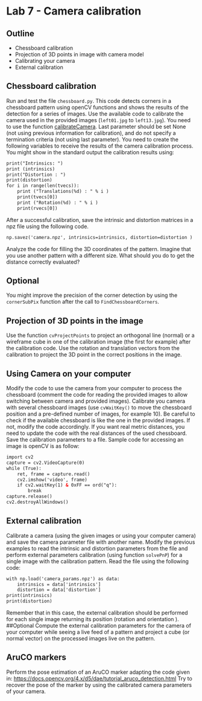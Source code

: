 # Lab 7 - Camera calibration 

## Outline
* Chessboard calibration
* Projection of 3D points in image with camera model
* Calibrating your camera
* External calibration

##	Chessboard calibration 
Run and test the file `chessboard.py`. This code detects corners in a chessboard pattern using openCV functions and shows the results of the detection for a series of images.
Use the available code to calibrate the camera used in the provided images (`left01.jpg` to `left13.jpg`). You need to use the function [calibrateCamera](https://docs.opencv.org/2.4/modules/calib3d/doc/camera_calibration_and_3d_reconstruction.html#calibratecamera). Last parameter should be set None (not using previous information for calibration), and do not specify a termination criteria (not using last parameter).
You need to create the following variables to receive the results of the camera calibration process.
You might show in the standard output the calibration results using:
```html
print("Intrinsics: ")
print (intrinsics)
print("Distortion : ")
print(distortion)
for i in range(len(tvecs)):
    print ("Translations(%d) : " % i )
    print(tvecs[0])
    print ("Rotation(%d) : " % i )
    print(rvecs[0])
```
After a successful calibration, save the intrinsic and distortion matrices in a npz file using the following code.
```html
np.savez('camera.npz', intrinsics=intrinsics, distortion=distortion )
```
Analyze the code for filling the 3D coordinates of the pattern. Imagine that you use another pattern with a different size. What should you do to get the distance correctly evaluated?

## Optional
You might improve the precision of the corner detection by using the `cornerSubPix` function after the call to `FindChessboardCorners`. 

## Projection of 3D points in the image
Use the function `cvProjectPoints` to project an orthogonal line (normal) or a wireframe cube in one of the calibration image (the first for example) after the calibration code. Use the rotation and translation vectors from the calibration to project the 3D point in the correct positions in the image.

## Using Camera on your computer
Modify the code to use the camera from your computer to process the chessboard (comment the code for reading the provided images to allow switching between camera and provided images). Calibrate you camera with several chessboard images (use `cvWaitKey()` to move the chessboard position and a pre-defined number of images, for example 10). Be careful to check if the available chessboard is like the one in the provided images. If not, modify the code accordingly. If you want real metric distances, you need to update the code with the real distances of the used chessboard. Save the calibration parameters to a file.
Sample code for accessing an image is openCV is as follow:
```html
import cv2
capture = cv2.VideoCapture(0)
while (True):
    ret, frame = capture.read()
    cv2.imshow('video', frame)
    if cv2.waitKey(1) & 0xFF == ord("q"):
        break
capture.release()
cv2.destroyAllWindows()
```

## External calibration
Calibrate a camera (using the given images or using your computer camera) and save the camera parameter file with another name. 
Modify the previous examples to read the intrinsic and distortion parameters from the file and perform external parameters calibration (using function `solvePnP`) for a single image with the calibration pattern. 
Read the file using the following code:
```html
with np.load('camera_params.npz') as data:
    intrinsics = data['intrinsics']
    distortion = data['distortion']
print(intrinsics)
print(distortion)
```
Remember that in this case, the external calibration should be performed for each single image returning its position (rotation and orientation ).
##Optional
Compute the external calibration parameters for the camera of your computer while seeing a live feed of a pattern and project a cube (or normal vector) on the processed images live on the pattern.
## AruCO markers 
Perform the pose estimation of an AruCO marker adapting the code given in:
https://docs.opencv.org/4.x/d5/dae/tutorial_aruco_detection.html
Try to recover the pose of the marker by using the calibrated camera parameters of your camera.
